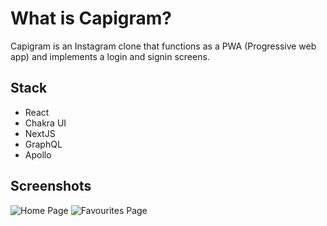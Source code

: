 # What is Capigram?
Capigram is an Instagram clone that functions as a PWA (Progressive web app) and implements a login and signin screens.

## Stack
- React
- Chakra UI
- NextJS
- GraphQL
- Apollo

## Screenshots

![Home Page](https://user-images.githubusercontent.com/48418633/142515881-62c7819c-4f02-4978-91d0-05200d383f56.png)
![Favourites Page](https://user-images.githubusercontent.com/48418633/142515885-8762d7d1-2412-4e42-a273-47468e80b8ef.png)
